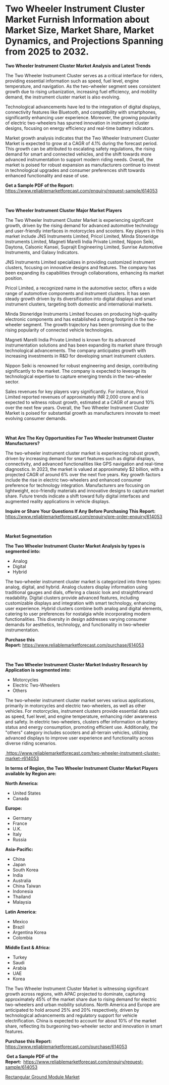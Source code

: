 <p><h1>Two Wheeler Instrument Cluster Market Furnish Information about Market Size, Market Share, Market Dynamics, and Projections Spanning from 2025 to 2032.</h1></p><p><strong>Two Wheeler Instrument Cluster Market Analysis and Latest Trends</strong></p>
<p><p>The Two Wheeler Instrument Cluster serves as a critical interface for riders, providing essential information such as speed, fuel level, engine temperature, and navigation. As the two-wheeler segment sees consistent growth due to rising urbanization, increasing fuel efficiency, and mobility demand, the instrument cluster market is also evolving. </p><p>Technological advancements have led to the integration of digital displays, connectivity features like Bluetooth, and compatibility with smartphones, significantly enhancing user experience. Moreover, the growing popularity of electric two-wheelers has spurred innovation in instrument cluster designs, focusing on energy efficiency and real-time battery indicators.</p><p>Market growth analysis indicates that the Two Wheeler Instrument Cluster Market is expected to grow at a CAGR of 4.1% during the forecast period. This growth can be attributed to escalating safety regulations, the rising demand for smart and connected vehicles, and the shift towards more advanced instrumentation to support modern riding needs. Overall, the market is poised for robust expansion as manufacturers continue to invest in technological upgrades and consumer preferences shift towards enhanced functionality and ease of use.</p></p>
<p><strong>Get a Sample PDF of the Report:&nbsp;</strong> <a href="https://www.reliablemarketforecast.com/enquiry/request-sample/614053?utm_campaign=3225&utm_medium=2&utm_source=Github&utm_content=ia&utm_term=24032025&utm_id=two-wheeler-instrument-cluster">https://www.reliablemarketforecast.com/enquiry/request-sample/614053</a></p>
<p>&nbsp;</p>
<p><strong>Two Wheeler Instrument Cluster Major Market Players</strong></p>
<p><p>The Two Wheeler Instrument Cluster Market is experiencing significant growth, driven by the rising demand for advanced automotive technology and user-friendly interfaces in motorcycles and scooters. Key players in this market include JNS Instruments Limited, Pricol Limited, Minda Stoneridge Instruments Limited, Magneti Marelli India Private Limited, Nippon Seiki, Daytona, Calsonic Kansei, Suprajit Engineering Limited, Sunrise Automotive Instruments, and Galaxy Indicators.</p><p>JNS Instruments Limited specializes in providing customized instrument clusters, focusing on innovative designs and features. The company has been expanding its capabilities through collaborations, enhancing its market position. </p><p>Pricol Limited, a recognized name in the automotive sector, offers a wide range of automotive components and instrument clusters. It has seen steady growth driven by its diversification into digital displays and smart instrument clusters, targeting both domestic and international markets.</p><p>Minda Stoneridge Instruments Limited focuses on producing high-quality electronic components and has established a strong footprint in the two-wheeler segment. The growth trajectory has been promising due to the rising popularity of connected vehicle technologies.</p><p>Magneti Marelli India Private Limited is known for its advanced instrumentation solutions and has been expanding its market share through technological advancements. The company anticipates growth with increasing investments in R&D for developing smart instrument clusters.</p><p>Nippon Seiki is renowned for robust engineering and design, contributing significantly to the market. The company is expected to leverage its technological expertise to capture emerging trends in the two-wheeler sector.</p><p>Sales revenues for key players vary significantly. For instance, Pricol Limited reported revenues of approximately INR 2,000 crore and is expected to witness robust growth, estimated at a CAGR of around 10% over the next few years. Overall, the Two Wheeler Instrument Cluster Market is poised for substantial growth as manufacturers innovate to meet evolving consumer demands.</p></p>
<p>&nbsp;</p>
<p><strong>What Are The Key Opportunities For Two Wheeler Instrument Cluster Manufacturers?</strong></p>
<p><p>The two-wheeler instrument cluster market is experiencing robust growth, driven by increasing demand for smart features such as digital displays, connectivity, and advanced functionalities like GPS navigation and real-time diagnostics. In 2023, the market is valued at approximately $2 billion, with a projected CAGR of around 6% over the next five years. Key growth factors include the rise in electric two-wheelers and enhanced consumer preference for technology integration. Manufacturers are focusing on lightweight, eco-friendly materials and innovative designs to capture market share. Future trends indicate a shift toward fully digital interfaces and augmented reality applications in vehicle displays.</p></p>
<p><strong>Inquire or Share Your Questions If Any Before Purchasing This Report:</strong> <a href="https://www.reliablemarketforecast.com/enquiry/pre-order-enquiry/614053?utm_campaign=3225&utm_medium=2&utm_source=Github&utm_content=ia&utm_term=24032025&utm_id=two-wheeler-instrument-cluster">https://www.reliablemarketforecast.com/enquiry/pre-order-enquiry/614053</a></p>
<p>&nbsp;</p>
<p><strong>Market Segmentation</strong></p>
<p><strong>The Two Wheeler Instrument Cluster Market Analysis by types is segmented into:</strong></p>
<p><ul><li>Analog</li><li>Digital</li><li>Hybrid</li></ul></p>
<p><p>The two-wheeler instrument cluster market is categorized into three types: analog, digital, and hybrid. Analog clusters display information using traditional gauges and dials, offering a classic look and straightforward readability. Digital clusters provide advanced features, including customizable displays and integration with smart technology, enhancing user experience. Hybrid clusters combine both analog and digital elements, catering to user preferences for nostalgia while incorporating modern functionalities. This diversity in design addresses varying consumer demands for aesthetics, technology, and functionality in two-wheeler instrumentation.</p></p>
<p><strong>Purchase this Report:&nbsp;</strong><a href="https://www.reliablemarketforecast.com/purchase/614053?utm_campaign=3225&utm_medium=2&utm_source=Github&utm_content=ia&utm_term=24032025&utm_id=two-wheeler-instrument-cluster">https://www.reliablemarketforecast.com/purchase/614053</a></p>
<p>&nbsp;</p>
<p><strong>The Two Wheeler Instrument Cluster Market Industry Research by Application is segmented into:</strong></p>
<p><ul><li>Motorcycles</li><li>Electric Two-Wheelers</li><li>Others</li></ul></p>
<p><p>The two-wheeler instrument cluster market serves various applications, primarily in motorcycles and electric two-wheelers, as well as other vehicles. For motorcycles, instrument clusters provide essential data such as speed, fuel level, and engine temperature, enhancing rider awareness and safety. In electric two-wheelers, clusters offer information on battery status and energy consumption, promoting efficient use. Additionally, the "others" category includes scooters and all-terrain vehicles, utilizing advanced displays to improve user experience and functionality across diverse riding scenarios.</p></p>
<p><a href="https://www.reliablemarketforecast.com/two-wheeler-instrument-cluster-market-r614053?utm_campaign=3225&utm_medium=2&utm_source=Github&utm_content=ia&utm_term=24032025&utm_id=two-wheeler-instrument-cluster">&nbsp;https://www.reliablemarketforecast.com/two-wheeler-instrument-cluster-market-r614053</a></p>
<p><strong>In terms of Region, the Two Wheeler Instrument Cluster Market Players available by Region are:</strong></p>
<p>
    <p> <strong> North America: </strong>
        <ul>
            <li>United States</li>
            <li>Canada</li>
        </ul>
        </p> 
    <p> <strong> Europe: </strong>
        <ul>
            <li>Germany</li>
            <li>France</li>
            <li>U.K.</li>
            <li>Italy</li>
            <li>Russia</li>
        </ul>
        </p> 
    <p> <strong> Asia-Pacific: </strong>
        <ul>
            <li>China</li>
            <li>Japan</li>
            <li>South Korea</li>
            <li>India</li>
            <li>Australia</li>
            <li>China Taiwan</li>
            <li>Indonesia</li>
            <li>Thailand</li>
            <li>Malaysia</li>
        </ul>
        </p> 
    <p> <strong> Latin America: </strong>
        <ul>
            <li>Mexico</li>
            <li>Brazil</li>
            <li>Argentina Korea</li>
            <li>Colombia</li>
        </ul>
        </p> 
    <p> <strong> Middle East & Africa: </strong>
        <ul>
            <li>Turkey</li>
            <li>Saudi</li>
            <li>Arabia</li>
            <li>UAE</li>
            <li>Korea</li>
        </ul>
    </p>
    </p>
<p><p>The Two Wheeler Instrument Cluster Market is witnessing significant growth across regions, with APAC projected to dominate, capturing approximately 45% of the market share due to rising demand for electric two-wheelers and urban mobility solutions. North America and Europe are anticipated to hold around 25% and 20% respectively, driven by technological advancements and regulatory support for vehicle electrification. China is expected to account for about 10% of the market share, reflecting its burgeoning two-wheeler sector and innovation in smart features.</p></p>
<p><strong>Purchase this Report: </strong><a href="https://www.reliablemarketforecast.com/purchase/614053?utm_campaign=3225&utm_medium=2&utm_source=Github&utm_content=ia&utm_term=24032025&utm_id=two-wheeler-instrument-cluster">https://www.reliablemarketforecast.com/purchase/614053</a></p>
<p>&nbsp;<strong>Get a Sample PDF of the Report:&nbsp;&nbsp;</strong><a href="https://www.reliablemarketforecast.com/enquiry/request-sample/614053?utm_campaign=3225&utm_medium=2&utm_source=Github&utm_content=ia&utm_term=24032025&utm_id=two-wheeler-instrument-cluster">https://www.reliablemarketforecast.com/enquiry/request-sample/614053</a></p>
<p><strong></strong></p>
<p><p><a href="https://github.com/usraceby/Market-Research-Report-List-1/blob/main/rectangular-ground-module-market.md?utm_campaign=3225&utm_medium=2&utm_source=Github&utm_content=ia&utm_term=24032025&utm_id=two-wheeler-instrument-cluster">Rectangular Ground Module Market</a></p></p>